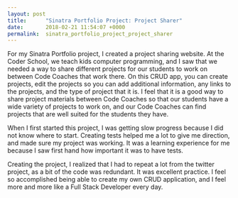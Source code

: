 ```yaml
---
layout: post
title:      "Sinatra Portfolio Project: Project Sharer"
date:       2018-02-21 11:54:07 +0000
permalink:  sinatra_portfolio_project_project_sharer
---
```



For my Sinatra Portfolio project, I created a project sharing website. At the Coder School, we teach kids computer programming, and I saw that we needed a way to share different projects for our students to work on between Code Coaches that work there. On this CRUD app, you can create projects, edit the projects so you can add additional information, any links to the projects, and the type of project that it is. I feel that it is a good way to share project materials between Code Coaches so that our students have a wide variety of projects to work on, and our Code Coaches can find projects that are well suited for the students they have.

When I first started this project, I was getting slow progress because I did not know where to start. Creating tests helped me a lot to give me direction, and made sure my project was working. It was a learning experience for me because I saw first hand how important it was to have tests. 

Creating the project, I realized that I had to repeat a lot from the twitter project, as a bit of the code was redundant. It was excellent practice. I feel so accomplished being able to create my own CRUD application, and I feel more and more like a Full Stack Developer every day.  

